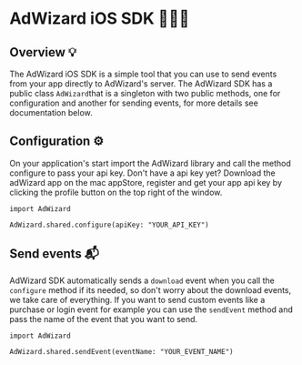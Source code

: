 # AdWizard iOS SDK 🧙🏻‍♂️

## Overview 💡

The AdWizard iOS SDK is a simple tool that you can use to send events from your app directly to AdWizard's server. The AdWizard SDK has a public class `AdWizard`that is a singleton with two public methods, one for configuration and another for sending events, for more details see documentation below.

## Configuration ⚙️

On your application's start import the AdWizard library and call the method configure to pass your api key. Don't have a api key yet? Download the adWizard app on the mac appStore, register and get your app api key by clicking the profile button on the top right of the window.

```
import AdWizard

AdWizard.shared.configure(apiKey: "YOUR_API_KEY")
```

## Send events 📬

AdWizard SDK automatically sends a `download` event when you call the `configure` method if its needed, so don't worry about the download events, we take care of everything. If you want to send custom events like a purchase or login event for example you can use the `sendEvent` method and pass the name of the event that you want to send.

```
import AdWizard

AdWizard.shared.sendEvent(eventName: "YOUR_EVENT_NAME")
```
